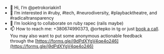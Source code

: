 - 👋 Hi, I’m @petrokoriakin1
- 👀 I’m interested in #ruby, #tech, #neurodiversity, #playbacktheatre, and #radicaltransparency
- 💞️ I’m looking to collaborate on ruby rapec (rails maybe)
- 📫 How to reach me: +380674990373, @ortepko in tg or just [book a call](https://calendly.com/petrokoriakin/talk-to-petro). You may also want to put some anonymous actionable feedback through the [https://forms.gle/j9dPdXYgV4qe4o246](https://forms.gle/j9dPdXYgV4qe4o246)
<!---
petrokoriakin1/petrokoriakin1 is a ✨ special ✨ repository because its `README.md` (this file) appears on your GitHub profile.
You can click the Preview link to take a look at your changes.
--->
